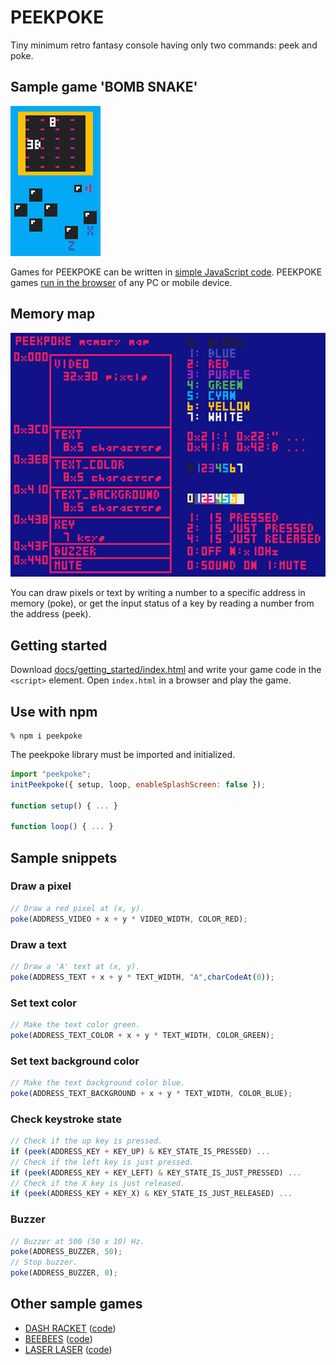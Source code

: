 # PEEKPOKE

Tiny minimum retro fantasy console having only two commands: peek and poke.

## Sample game 'BOMB SNAKE'

[![BOMB SNAKE](https://raw.githubusercontent.com/abagames/peekpoke/main/docs/screenshot.gif)](https://abagames.github.io/peekpoke/bombsnake/)

Games for PEEKPOKE can be written in [simple JavaScript code](https://github.com/abagames/peekpoke/blob/main/docs/bombsnake/main.js). PEEKPOKE games [run in the browser](https://abagames.github.io/peekpoke/bombsnake/) of any PC or mobile device.

## Memory map

![memory_map](https://raw.githubusercontent.com/abagames/peekpoke/main/docs/memorymap.png)

You can draw pixels or text by writing a number to a specific address in memory (poke), or get the input status of a key by reading a number from the address (peek).

## Getting started

Download [docs/getting_started/index.html](https://raw.githubusercontent.com/abagames/peekpoke/main/docs/getting_started/index.html) and write your game code in the `<script>` element. Open `index.html` in a browser and play the game.

## Use with npm

```
% npm i peekpoke
```

The peekpoke library must be imported and initialized.

```JavaScript
import "peekpoke";
initPeekpoke({ setup, loop, enableSplashScreen: false });

function setup() { ... }

function loop() { ... }
```

## Sample snippets

### Draw a pixel

```JavaScript
// Draw a red pixel at (x, y).
poke(ADDRESS_VIDEO + x + y * VIDEO_WIDTH, COLOR_RED);
```

### Draw a text

```JavaScript
// Draw a 'A' text at (x, y).
poke(ADDRESS_TEXT + x + y * TEXT_WIDTH, "A",charCodeAt(0));
```

### Set text color

```JavaScript
// Make the text color green.
poke(ADDRESS_TEXT_COLOR + x + y * TEXT_WIDTH, COLOR_GREEN);
```

### Set text background color

```JavaScript
// Make the text background color blue.
poke(ADDRESS_TEXT_BACKGROUND + x + y * TEXT_WIDTH, COLOR_BLUE);
```

### Check keystroke state

```JavaScript
// Check if the up key is pressed.
if (peek(ADDRESS_KEY + KEY_UP) & KEY_STATE_IS_PRESSED) ...
// Check if the left key is just pressed.
if (peek(ADDRESS_KEY + KEY_LEFT) & KEY_STATE_IS_JUST_PRESSED) ...
// Check if the X key is just released.
if (peek(ADDRESS_KEY + KEY_X) & KEY_STATE_IS_JUST_RELEASED) ...
```

### Buzzer

```JavaScript
// Buzzer at 500 (50 x 10) Hz.
poke(ADDRESS_BUZZER, 50);
// Stop buzzer.
poke(ADDRESS_BUZZER, 0);
```

## Other sample games

- [DASH RACKET](https://abagames.github.io/peekpoke/dashracket/) ([code](https://github.com/abagames/peekpoke/blob/main/docs/dashracket/main.js))
- [BEEBEES](https://abagames.github.io/peekpoke/beebees/) ([code](https://github.com/abagames/peekpoke/blob/main/docs/beebees/main.js))
- [LASER LASER](https://abagames.github.io/peekpoke/laserlaser/) ([code](https://github.com/abagames/peekpoke/blob/main/docs/laserlaser/main.js))

